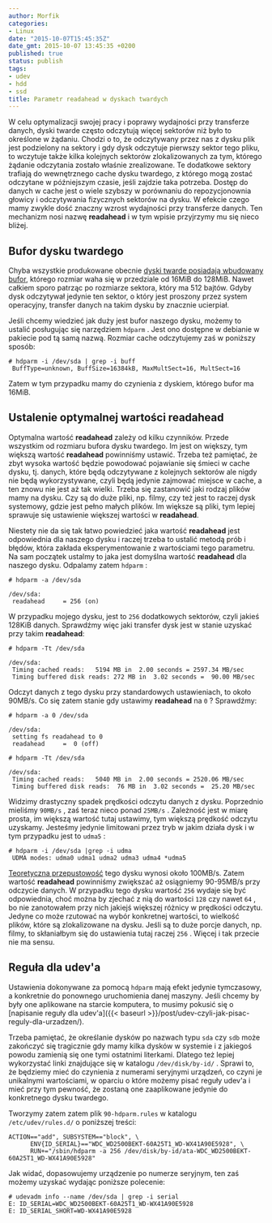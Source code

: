 ```yaml
---
author: Morfik
categories:
- Linux
date: "2015-10-07T15:45:35Z"
date_gmt: 2015-10-07 13:45:35 +0200
published: true
status: publish
tags:
- udev
- hdd
- ssd
title: Parametr readahead w dyskach twardych
---
```


W celu optymalizacji swojej pracy i poprawy wydajności przy transferze danych, dyski twarde często
odczytują więcej sektorów niż było to określone w żądaniu. Chodzi o to, że odczytywany przez nas z
dysku plik jest podzielony na sektory i gdy dysk odczytuje pierwszy sektor tego pliku, to wczytuje
także kilka kolejnych sektorów zlokalizowanych za tym, którego żądanie odczytania zostało właśnie
zrealizowane. Te dodatkowe sektory trafiają do wewnętrznego cache dysku twardego, z którego mogą
zostać odczytane w późniejszym czasie, jeśli zajdzie taka potrzeba. Dostęp do danych w cache jest o
wiele szybszy w porównaniu do repozycjonownia głowicy i odczytywania fizycznych sektorów na dysku. W
efekcie czego mamy zwykle dość znaczny wzrost wydajności przy transferze danych. Ten mechanizm nosi
nazwę **readahead** i w tym wpisie przyjrzymy mu się nieco bliżej.

<!--more-->
## Bufor dysku twardego

Chyba wszystkie produkowane obecnie [dyski twarde posiadają wbudowany
bufor](https://en.wikipedia.org/wiki/Disk_buffer), którego rozmiar waha się w przedziale od 16MiB do
128MiB. Nawet całkiem sporo patrząc po rozmiarze sektora, który ma 512 bajtów. Gdyby dysk odczytywał
jedynie ten sektor, o który jest proszony przez system operacyjny, transfer danych na takim dysku by
znacznie ucierpiał.

Jeśli chcemy wiedzieć jak duży jest bufor naszego dysku, możemy to ustalić posługując się narzędziem
`hdparm` . Jest ono dostępne w debianie w pakiecie pod tą samą nazwą. Rozmiar cache odczytujemy zaś
w poniższy sposób:

    # hdparm -i /dev/sda | grep -i buff
     BuffType=unknown, BuffSize=16384kB, MaxMultSect=16, MultSect=16

Zatem w tym przypadku mamy do czynienia z dyskiem, którego bufor ma 16MiB.

## Ustalenie optymalnej wartości readahead

Optymalna wartość **readahead** zależy od kilku czynników. Przede wszystkim od rozmiaru bufora dysku
twardego. Im jest on większy, tym większą wartość **readahead** powinniśmy ustawić. Trzeba też
pamiętać, że zbyt wysoka wartość będzie powodować pojawianie się śmieci w cache dysku, tj. danych,
które będą odczytywane z kolejnych sektorów ale nigdy nie będą wykorzystywane, czyli będą jedynie
zajmować miejsce w cache, a ten znowu nie jest aż tak wielki. Trzeba się zastanowić jaki rodzaj
plików mamy na dysku. Czy są do duże pliki, np. filmy, czy też jest to raczej dysk systemowy, gdzie
jest pełno małych plików. Im większe są pliki, tym lepiej sprawuje się ustawienie większej wartości
w **readahead**.

Niestety nie da się tak łatwo powiedzieć jaka wartość **readahead** jest odpowiednia dla naszego
dysku i raczej trzeba to ustalić metodą prób i błędów, która zakłada eksperymentowanie z wartościami
tego parametru. Na sam początek ustalmy to jaka jest domyślna wartość **readahead** dla naszego
dysku. Odpalamy zatem `hdparm` :

    # hdparm -a /dev/sda

    /dev/sda:
     readahead     = 256 (on)

W przypadku mojego dysku, jest to `256` dodatkowych sektorów, czyli jakieś 128KiB danych. Sprawdźmy
więc jaki transfer dysk jest w stanie uzyskać przy takim **readahead**:

    # hdparm -Tt /dev/sda

    /dev/sda:
     Timing cached reads:   5194 MB in  2.00 seconds = 2597.34 MB/sec
     Timing buffered disk reads: 272 MB in  3.02 seconds =  90.00 MB/sec

Odczyt danych z tego dysku przy standardowych ustawieniach, to około 90MB/s. Co się zatem stanie gdy
ustawimy **readahead** na `0` ? Sprawdźmy:

    # hdparm -a 0 /dev/sda

    /dev/sda:
     setting fs readahead to 0
     readahead     =  0 (off)

    # hdparm -Tt /dev/sda

    /dev/sda:
     Timing cached reads:   5040 MB in  2.00 seconds = 2520.06 MB/sec
     Timing buffered disk reads:  76 MB in  3.02 seconds =  25.20 MB/sec

Widzimy drastyczny spadek prędkości odczytu danych z dysku. Poprzednio mieliśmy `90MB/s` , zaś teraz
nieco ponad `25MB/s` . Zależność jest w miarę prosta, im większą wartość tutaj ustawimy, tym większą
prędkość odczytu uzyskamy. Jesteśmy jedynie limitowani przez tryb w jakim działa dysk i w tym
przypadku jest to `udma5` :

    # hdparm -i /dev/sda |grep -i udma
     UDMA modes: udma0 udma1 udma2 udma3 udma4 *udma5

[Teoretyczna przepustowość](https://pl.wikipedia.org/wiki/Ultra-DMA) tego dysku wynosi około
100MB/s. Zatem wartość **readahead** powinniśmy zwiększać aż osiągniemy 90-95MB/s przy odczycie
danych. W przypadku tego dysku wartość `256` wydaje się być odpowiednia, choć można by zjechać z nią
do wartości `128` czy nawet `64` , bo nie zanotowałem przy nich jakiejś większej różnicy w prędkości
odczytu. Jedyne co może rzutować na wybór konkretnej wartości, to wielkość plików, które są
zlokalizowane na dysku. Jeśli są to duże porcje danych, np. filmy, to skłaniałbym się do ustawienia
tutaj raczej `256` . Więcej i tak przecie nie ma sensu.

## Reguła dla udev'a

Ustawienia dokonywane za pomocą `hdparm` mają efekt jedynie tymczasowy, a konkretnie do ponownego
uruchomienia danej maszyny. Jeśli chcemy by były one aplikowane na starcie komputera, to musimy
pokusić się o [napisanie reguły dla
udev'a]({{< baseurl >}}/post/udev-czyli-jak-pisac-reguly-dla-urzadzen/).

Trzeba pamiętać, że określanie dysków po nazwach typu `sda` czy `sdb` może zakończyć się tragicznie
gdy mamy kilka dysków w systemie i z jakiegoś powodu zamienią się one tymi ostatnimi literkami.
Dlatego też lepiej wykorzystać linki znajdujące się w katalogu `/dev/disk/by-id/` . Sprawi to, że
będziemy mieć do czynienia z numerami seryjnymi urządzeń, co czyni je unikalnymi wartościami, w
oparciu o które możemy pisać reguły udev'a i mieć przy tym pewność, że zostaną one zaaplikowane
jedynie do konkretnego dysku twardego.

Tworzymy zatem zatem plik `90-hdparm.rules` w katalogu `/etc/udev/rules.d/` o poniższej treści:

    ACTION=="add", SUBSYSTEM=="block", \
          ENV{ID_SERIAL}=="WDC_WD2500BEKT-60A25T1_WD-WX41A90E5928", \
          RUN+="/sbin/hdparm -a 256 /dev/disk/by-id/ata-WDC_WD2500BEKT-60A25T1_WD-WX41A90E5928"

Jak widać, dopasowujemy urządzenie po numerze seryjnym, ten zaś możemy uzyskać wydając poniższe
polecenie:

    # udevadm info --name /dev/sda | grep -i serial
    E: ID_SERIAL=WDC_WD2500BEKT-60A25T1_WD-WX41A90E5928
    E: ID_SERIAL_SHORT=WD-WX41A90E5928
